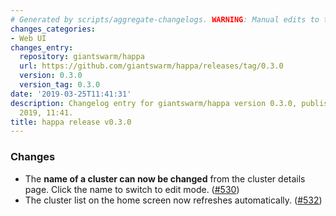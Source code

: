 ```yaml
---
# Generated by scripts/aggregate-changelogs. WARNING: Manual edits to this files will be overwritten.
changes_categories:
- Web UI
changes_entry:
  repository: giantswarm/happa
  url: https://github.com/giantswarm/happa/releases/tag/0.3.0
  version: 0.3.0
  version_tag: 0.3.0
date: '2019-03-25T11:41:31'
description: Changelog entry for giantswarm/happa version 0.3.0, published on 25 March
  2019, 11:41.
title: happa release v0.3.0
---
```


### Changes

- The **name of a cluster can now be changed** from the cluster details page. Click the name to switch to edit mode. ([#530](https://github.com/giantswarm/happa/pull/530))
- The cluster list on the home screen now refreshes automatically. ([#532](https://github.com/giantswarm/happa/pull/532))

